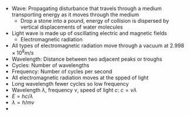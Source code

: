 - Wave: Propagating disturbance that travels through a medium transporting energy as it moves through the medium
	- Drop a stone into a pound, energy of collision is dispersed by vertical displacements of water molecules
- Light wave is made up of oscillating electric and magnetic fields
	- Electromagnetic radiation
- All types of electromagnetic radiation move through a vacuum at $2.998\times 10^8 m/s$
- Wavelength: Distance between two adjacent peaks or troughs
- Cycles: Number of wavelengths
- Frequency: Number of cycles per second
- All electromagnetic radiation moves at the spped of light
- Long wavelength fewer cycles so low frequency
- Wavelength $\lambda$, frequency $\nu$, speed of light $c$: $c = \nu \lambda$
- $E=hc/\lambda$
- $\lambda = h/mv$
- 